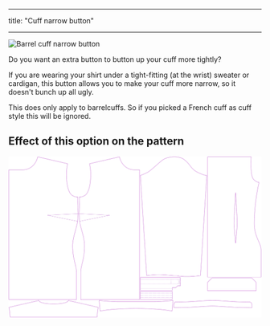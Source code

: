 ***

title: "Cuff narrow button"

***

![Barrel cuff narrow button](./barrelcuffnarrowbutton.svg)

Do you want an extra button to button up your cuff more tightly?

If you are wearing your shirt under a tight-fitting (at the wrist) sweater or cardigan, this button allows you to make your cuff more narrow, so it doesn't bunch up all ugly.

<Note>

This does only apply to barrelcuffs. So if you picked a French cuff as cuff style this will be ignored.

</Note>

## Effect of this option on the pattern

![This image shows the effect of this option by superimposing several variants that have a different value for this option](simone_barrelcuffnarrowbutton_sample.svg "Effect of this option on the pattern")
